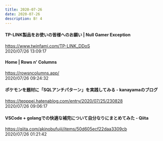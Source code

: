 ```yaml
---
title: 2020-07-26
date: 2020-07-26
description: B! 4
---
```


#### TP-LINK製品をお使いの皆様へのお願い | Null Gamer Exception
https://www.twinfami.com/TP-LINK_DDoS<br>
2020/07/26 13:09:17<br>


#### Home | Rows n' Columns
https://rowsncolumns.app/<br>
2020/07/26 09:24:32<br>


#### ポケモンを題材に「SQLアンチパターン」を実践してみる - kanayamaのブログ
https://tepppei.hatenablog.com/entry/2020/07/25/230828<br>
2020/07/26 09:06:17<br>


#### VSCode + golangでの快適な補完について自分なりにまとめてみた - Qiita
https://qiita.com/akinobufujii/items/50d605ecf22daa3309cb<br>
2020/07/26 01:21:42<br>


